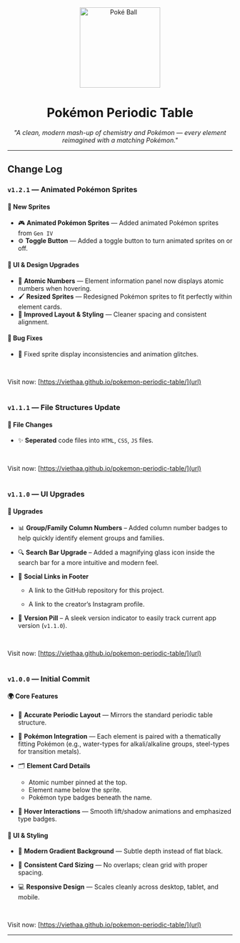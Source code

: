 <div align="center">
  <img src="https://upload.wikimedia.org/wikipedia/commons/thumb/5/51/Pokebola-pokeball-png-0.png/960px-Pokebola-pokeball-png-0.png" alt="Poké Ball" width="180" />
  <h1>Pokémon Periodic Table</h1>
  <p><em>"A clean, modern mash-up of chemistry and Pokémon — every element reimagined with a matching Pokémon."</em></p>
</div>

---

## Change Log

### `v1.2.1` — Animated Pokémon Sprites
#### 🎠 New Sprites
- 🎮 **Animated Pokémon Sprites** — Added animated Pokémon sprites from `Gen IV`
- ⚙️ **Toggle Button** — Added a toggle button to turn animated sprites on or off.

#### 🎨 UI & Design Upgrades
- 🧬 **Atomic Numbers** — Element information panel now displays atomic numbers when hovering.
- 🖌 **Resized Sprites** — Redesigned Pokémon sprites to fit perfectly within element cards.
- 🧹 **Improved Layout & Styling** — Cleaner spacing and consistent alignment.

#### 🐞 Bug Fixes
- 🐛 Fixed sprite display inconsistencies and animation glitches.

<br>

Visit now: [https://viethaa.github.io/pokemon-periodic-table/](url)

#

### `v1.1.1` — File Structures Update

#### 📂 File Changes

- ✨ **Seperated** code files into `HTML`, `CSS`, `JS` files.
<br>

Visit now: [https://viethaa.github.io/pokemon-periodic-table/](url)

#

### `v1.1.0` — UI Upgrades

#### 🚀 Upgrades

- 📊 **Group/Family Column Numbers** – Added column number badges to help quickly identify element groups and families.

- 🔍 **Search Bar Upgrade** – Added a magnifying glass icon inside the search bar for a more intuitive and modern feel.

- 📱 **Social Links in Footer** 

  -  A link to the GitHub repository for this project.

  - A link to the creator’s Instagram profile.

- 💊 **Version Pill** – A sleek version indicator to easily track current app version (`v1.1.0`).

<br>

Visit now: [https://viethaa.github.io/pokemon-periodic-table/](url)

#

### `v1.0.0` — Initial Commit

#### 🌍 Core Features

- 🎯 **Accurate Periodic Layout** — Mirrors the standard periodic table structure.  

- 🧩 **Pokémon Integration** — Each element is paired with a thematically fitting Pokémon (e.g., water-types for alkali/alkaline groups, steel-types for transition metals).  

- 🗂️ **Element Card Details**  
  - Atomic number pinned at the top.  
  - Element name below the sprite.  
  - Pokémon type badges beneath the name.  

- 💫 **Hover Interactions** — Smooth lift/shadow animations and emphasized type badges.  

#### 🎨 UI & Styling

- 🌅 **Modern Gradient Background** — Subtle depth instead of flat black.  

- 🧱 **Consistent Card Sizing** — No overlaps; clean grid with proper spacing.  

- 💻 **Responsive Design** — Scales cleanly across desktop, tablet, and mobile.

<br>

Visit now: [https://viethaa.github.io/pokemon-periodic-table/](url)

---
